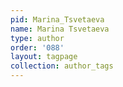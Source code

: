 ```yaml
---
pid: Marina_Tsvetaeva
name: Marina Tsvetaeva
type: author
order: '088'
layout: tagpage
collection: author_tags
---
```


